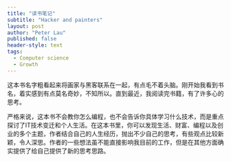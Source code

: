 ```yaml
---
title: "读书笔记"
subtitle: "Hacker and painters"
layout: post
author: "Peter Lau"
published: false
header-style: text
tags:
  - Computer science
  - Growth
---
```


这本书名字粗看起来将画家与黑客联系在一起，有点毛不着头脑。刚开始我看到书名，着实感到有点莫名奇妙，不知所以。直到最近，我阅读完书籍，有了许多心的思考。

严格来说，这本书不会教你怎么编程，也不会告诉你具体学习什么技术，而是重点探讨了IT技术变迁和个人生活。在这本书里，你可以发现生活、财富、编程以及创业的多个主题，作者结合自己的人生经历，抛出不少自己的思考，有些观点比较新颖，令人深思。作者的一些想法虽不能直接影响我目前的工作，但是在其他方面确实提供了给自己提供了新的思考思路。

